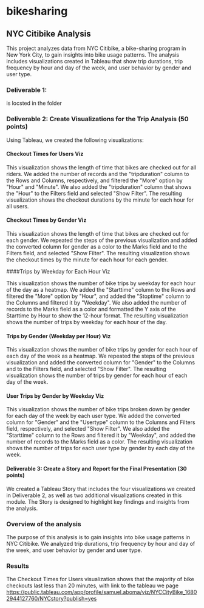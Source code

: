# bikesharing

## NYC Citibike Analysis
This project analyzes data from NYC Citibike, a bike-sharing program in New York City, to gain insights into bike usage patterns. The analysis includes visualizations created in Tableau that show trip durations, trip frequency by hour and day of the week, and user behavior by gender and user type.
### Deliverable 1:
is locsted in the folder 
### Deliverable 2: Create Visualizations for the Trip Analysis (50 points)
Using Tableau, we created the following visualizations:
#### Checkout Times for Users Viz

This visualization shows the length of time that bikes are checked out for all riders. We added the number of records and the "tripduration" column to the Rows and Columns, respectively, and filtered the "More" option by "Hour" and "Minute". We also added the "tripduration" column that shows the "Hour" to the Filters field and selected "Show Filter". The resulting visualization shows the checkout durations by the minute for each hour for all users.

#### Checkout Times by Gender Viz
This visualization shows the length of time that bikes are checked out for each gender. We repeated the steps of the previous visualization and added the converted column for gender as a color to the Marks field and to the Filters field, and selected "Show Filter". The resulting visualization shows the checkout times by the minute for each hour for each gender.

####Trips by Weekday for Each Hour Viz

This visualization shows the number of bike trips by weekday for each hour of the day as a heatmap. We added the "Starttime" column to the Rows and filtered the "More" option by "Hour", and added the "Stoptime" column to the Columns and filtered it by "Weekday". We also added the number of records to the Marks field as a color and formatted the Y axis of the Starttime by Hour to show the 12-hour format. The resulting visualization shows the number of trips by weekday for each hour of the day.

#### Trips by Gender (Weekday per Hour) Viz

This visualization shows the number of bike trips by gender for each hour of each day of the week as a heatmap. We repeated the steps of the previous visualization and added the converted column for "Gender" to the Columns and to the Filters field, and selected "Show Filter". The resulting visualization shows the number of trips by gender for each hour of each day of the week.

#### User Trips by Gender by Weekday Viz
This visualization shows the number of bike trips broken down by gender for each day of the week by each user type. We added the converted column for "Gender" and the "Usertype" column to the Columns and Filters field, respectively, and selected "Show Filter". We also added the "Starttime" column to the Rows and filtered it by "Weekday", and added the number of records to the Marks field as a color. The resulting visualization shows the number of trips for each user type by gender by each day of the week.
#### Deliverable 3: Create a Story and Report for the Final Presentation (30 points)
We created a Tableau Story that includes the four visualizations we created in Deliverable 2, as well as two additional visualizations created in this module. The Story is designed to highlight key findings and insights from the analysis.

### Overview of the analysis
The purpose of this analysis is to gain insights into bike usage patterns in NYC Citibike. We analyzed trip durations, trip frequency by hour and day of the week, and user behavior by gender and user type.

### Results
The Checkout Times for Users visualization shows that the majority of bike checkouts last less than 20 minutes, with
link to the tableau we page https://public.tableau.com/app/profile/samuel.aboma/viz/NYCCityBike_16802944127760/NYCstory?publish=yes
